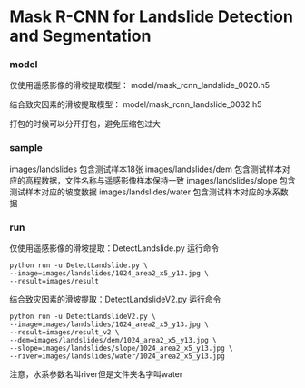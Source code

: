 # Mask R-CNN for Landslide Detection and Segmentation

### model
仅使用遥感影像的滑坡提取模型：
model/mask_rcnn_landslide_0020.h5

结合致灾因素的滑坡提取模型：
model/mask_rcnn_landslide_0032.h5

打包的时候可以分开打包，避免压缩包过大

### sample
images/landslides 包含测试样本18张
images/landslides/dem 包含测试样本对应的高程数据，文件名称与遥感影像样本保持一致
images/landslides/slope 包含测试样本对应的坡度数据
images/landslides/water 包含测试样本对应的水系数据

### run
仅使用遥感影像的滑坡提取：DetectLandslide.py
运行命令

```
python run -u DetectLandslide.py \
--image=images/landslides/1024_area2_x5_y13.jpg \
--result=images/result
```

结合致灾因素的滑坡提取：DetectLandslideV2.py
运行命令
```
python run -u DetectLandslideV2.py \
--image=images/landslides/1024_area2_x5_y13.jpg \
--result=images/result_v2 \
--dem=images/landslides/dem/1024_area2_x5_y13.jpg \
--slope=images/landslides/slope/1024_area2_x5_y13.jpg \
--river=images/landslides/water/1024_area2_x5_y13.jpg
```

注意，水系参数名叫river但是文件夹名字叫water
